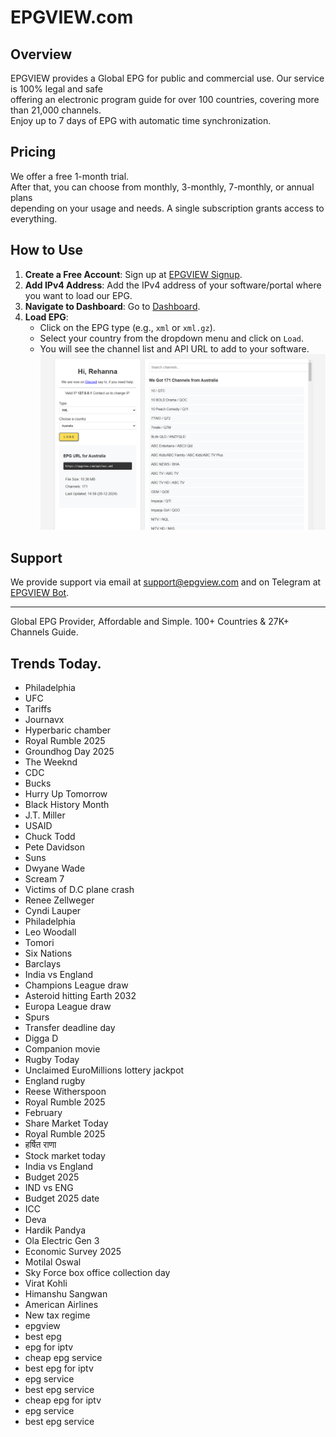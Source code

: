 # EPGVIEW.com



## Overview
EPGVIEW provides a Global EPG for public and commercial use. Our service is 100% legal and safe\
offering an electronic program guide for over 100 countries, covering more than 21,000 channels.\
Enjoy up to 7 days of EPG with automatic time synchronization.

## Pricing
We offer a free 1-month trial. \
After that, you can choose from monthly, 3-monthly, 7-monthly, or annual plans \
depending on your usage and needs. A single subscription grants access to everything.

## How to Use
1. **Create a Free Account**: Sign up at [EPGVIEW Signup](https://epgview.com/signup.php).
2. **Add IPv4 Address**: Add the IPv4 address of your software/portal where you want to load our EPG.
3. **Navigate to Dashboard**: Go to [Dashboard](https://epgview.com/dashboard.php).
4. **Load EPG**:
   - Click on the EPG type (e.g., `xml` or `xml.gz`).
   - Select your country from the dropdown menu and click on `Load`.
   - You will see the channel list and API URL to add to your software.
![EPGVIEW](img/dashboard.png)
## Support
We provide support via email at [support@epgview.com](mailto:support@epgview.com) and on Telegram at [EPGVIEW Bot](https://t.me/epgview_bot).

---

Global EPG Provider, Affordable and Simple. 100+ Countries & 27K+ Channels Guide.

## Trends Today.

- Philadelphia
- UFC
- Tariffs
- Journavx
- Hyperbaric chamber
- Royal Rumble 2025
- Groundhog Day 2025
- The Weeknd
- CDC
- Bucks
- Hurry Up Tomorrow
- Black History Month
- J.T. Miller
- USAID
- Chuck Todd
- Pete Davidson
- Suns
- Dwyane Wade
- Scream 7
- Victims of D.C plane crash
- Renee Zellweger
- Cyndi Lauper
- Philadelphia
- Leo Woodall
- Tomori
- Six Nations
- Barclays
- India vs England
- Champions League draw
- Asteroid hitting Earth 2032
- Europa League draw
- Spurs
- Transfer deadline day
- Digga D
- Companion movie
- Rugby Today
- Unclaimed EuroMillions lottery jackpot
- England rugby
- Reese Witherspoon
- Royal Rumble 2025
- February
- Share Market Today
- Royal Rumble 2025
- हर्षित राणा
- Stock market today
- India vs England
- Budget 2025
- IND vs ENG
- Budget 2025 date
- ICC
- Deva
- Hardik Pandya
- Ola Electric Gen 3
- Economic Survey 2025
- Motilal Oswal
- Sky Force box office collection day
- Virat Kohli
- Himanshu Sangwan
- American Airlines
- New tax regime
- epgview
- best epg
- epg for iptv
- cheap epg service
- best epg for iptv
- epg service
- best epg service
- cheap epg for iptv
- epg service
- best epg service
